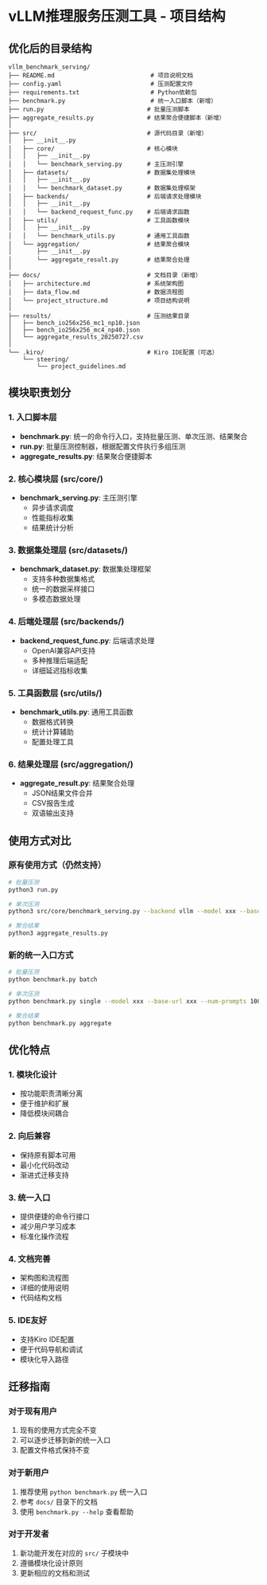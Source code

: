 # vLLM推理服务压测工具 - 项目结构

## 优化后的目录结构

```
vllm_benchmark_serving/
├── README.md                           # 项目说明文档
├── config.yaml                         # 压测配置文件
├── requirements.txt                    # Python依赖包
├── benchmark.py                        # 统一入口脚本（新增）
├── run.py                             # 批量压测脚本
├── aggregate_results.py               # 结果聚合便捷脚本（新增）
│
├── src/                               # 源代码目录（新增）
│   ├── __init__.py
│   ├── core/                          # 核心模块
│   │   ├── __init__.py
│   │   └── benchmark_serving.py       # 主压测引擎
│   ├── datasets/                      # 数据集处理模块
│   │   ├── __init__.py
│   │   └── benchmark_dataset.py       # 数据集处理框架
│   ├── backends/                      # 后端请求处理模块
│   │   ├── __init__.py
│   │   └── backend_request_func.py    # 后端请求函数
│   ├── utils/                         # 工具函数模块
│   │   ├── __init__.py
│   │   └── benchmark_utils.py         # 通用工具函数
│   └── aggregation/                   # 结果聚合模块
│       ├── __init__.py
│       └── aggregate_result.py        # 结果聚合处理
│
├── docs/                              # 文档目录（新增）
│   ├── architecture.md                # 系统架构图
│   ├── data_flow.md                   # 数据流程图
│   └── project_structure.md           # 项目结构说明
│
├── results/                           # 压测结果目录
│   ├── bench_io256x256_mc1_np10.json
│   ├── bench_io256x256_mc4_np40.json
│   └── aggregate_results_20250727.csv
│
└── .kiro/                             # Kiro IDE配置（可选）
    └── steering/
        └── project_guidelines.md
```

## 模块职责划分

### 1. 入口脚本层
- **benchmark.py**: 统一的命令行入口，支持批量压测、单次压测、结果聚合
- **run.py**: 批量压测控制器，根据配置文件执行多组压测
- **aggregate_results.py**: 结果聚合便捷脚本

### 2. 核心模块层 (src/core/)
- **benchmark_serving.py**: 主压测引擎
  - 异步请求调度
  - 性能指标收集
  - 结果统计分析

### 3. 数据集处理层 (src/datasets/)
- **benchmark_dataset.py**: 数据集处理框架
  - 支持多种数据集格式
  - 统一的数据采样接口
  - 多模态数据处理

### 4. 后端处理层 (src/backends/)
- **backend_request_func.py**: 后端请求处理
  - OpenAI兼容API支持
  - 多种推理后端适配
  - 详细延迟指标收集

### 5. 工具函数层 (src/utils/)
- **benchmark_utils.py**: 通用工具函数
  - 数据格式转换
  - 统计计算辅助
  - 配置处理工具

### 6. 结果处理层 (src/aggregation/)
- **aggregate_result.py**: 结果聚合处理
  - JSON结果文件合并
  - CSV报告生成
  - 双语输出支持

## 使用方式对比

### 原有使用方式（仍然支持）
```bash
# 批量压测
python3 run.py

# 单次压测
python3 src/core/benchmark_serving.py --backend vllm --model xxx --base-url xxx

# 聚合结果
python3 aggregate_results.py
```

### 新的统一入口方式
```bash
# 批量压测
python benchmark.py batch

# 单次压测
python benchmark.py single --model xxx --base-url xxx --num-prompts 100

# 聚合结果
python benchmark.py aggregate
```

## 优化特点

### 1. 模块化设计
- 按功能职责清晰分离
- 便于维护和扩展
- 降低模块间耦合

### 2. 向后兼容
- 保持原有脚本可用
- 最小化代码改动
- 渐进式迁移支持

### 3. 统一入口
- 提供便捷的命令行接口
- 减少用户学习成本
- 标准化操作流程

### 4. 文档完善
- 架构图和流程图
- 详细的使用说明
- 代码结构文档

### 5. IDE友好
- 支持Kiro IDE配置
- 便于代码导航和调试
- 模块化导入路径

## 迁移指南

### 对于现有用户
1. 现有的使用方式完全不变
2. 可以逐步迁移到新的统一入口
3. 配置文件格式保持不变

### 对于新用户
1. 推荐使用 `python benchmark.py` 统一入口
2. 参考 `docs/` 目录下的文档
3. 使用 `benchmark.py --help` 查看帮助

### 对于开发者
1. 新功能开发在对应的 `src/` 子模块中
2. 遵循模块化设计原则
3. 更新相应的文档和测试